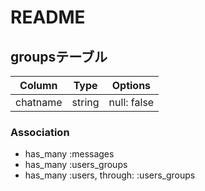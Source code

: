 # README

## groupsテーブル

|Column|Type|Options|
|------|----|-------|
|chatname|string|null: false|

### Association
- has_many :messages
- has_many :users_groups
- has_many :users, through: :users_groups